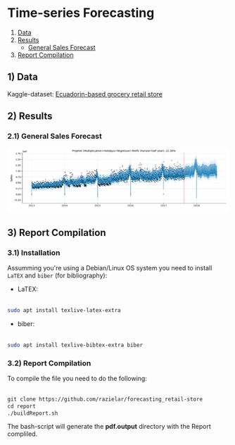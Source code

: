 # Time-series Forecasting

1. [Data](#data)
2. [Results](#results)
   - [General Sales Forecast](#general)
3. [Report Compilation](#report)

## 1) <a id='data'></a> Data

Kaggle-dataset: [Ecuadorin-based grocery retail store](https://www.kaggle.com/competitions/store-sales-time-series-forecasting/data)

## 2) <a id='results'></a> Results

### 2.1) <a id='general'></a> General Sales Forecast

<div align="center">
<img src="https://github.com/razielar/forecasting_retail-store/blob/main/report/plots/forecast/forecast_prophet.png" alt="logo"></img>
</div>


## 3) <a id='report'></a> Report Compilation

### 3.1) Installation

Assumming you're using a Debian/Linux OS system you need to install `LaTEX` and `biber` (for bibliography):

* LaTEX:

``` bash

sudo apt install texlive-latex-extra

```

* biber:

``` bash

sudo apt install texlive-bibtex-extra biber

```

### 3.2) Report Compilation

To compile the file you need to do the following:

```{bash}

git clone https://github.com/razielar/forecasting_retail-store
cd report
./buildReport.sh

```
The bash-script will generate the **pdf.output** directory with the Report compliled.

